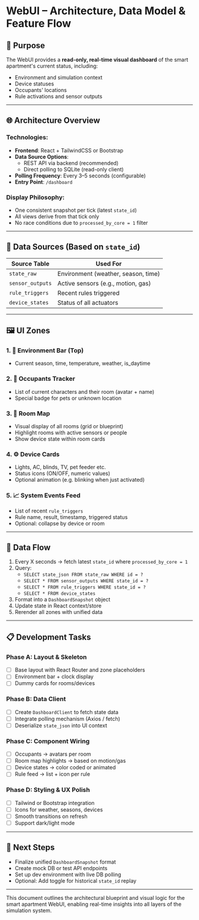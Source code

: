 # WebUI – Architecture, Data Model & Feature Flow

## 🧠 Purpose
The WebUI provides a **read-only, real-time visual dashboard** of the smart apartment's current status, including:
- Environment and simulation context
- Device statuses
- Occupants' locations
- Rule activations and sensor outputs

---

## 🌐 Architecture Overview

### Technologies:
- **Frontend**: React + TailwindCSS or Bootstrap
- **Data Source Options**:
  - REST API via backend (recommended)
  - Direct polling to SQLite (read-only client)
- **Polling Frequency**: Every 3–5 seconds (configurable)
- **Entry Point**: `/dashboard`

### Display Philosophy:
- One consistent snapshot per tick (latest `state_id`)
- All views derive from that tick only
- No race conditions due to `processed_by_core = 1` filter

---

## 🧱 Data Sources (Based on `state_id`)

| Source Table      | Used For                             |
|------------------|--------------------------------------|
| `state_raw`      | Environment (weather, season, time)  |
| `sensor_outputs` | Active sensors (e.g., motion, gas)   |
| `rule_triggers`  | Recent rules triggered               |
| `device_states`  | Status of all actuators              |

---

## 🖼️ UI Zones

### 1. 🏡 Environment Bar (Top)
- Current season, time, temperature, weather, is_daytime

### 2. 🧍 Occupants Tracker
- List of current characters and their room (avatar + name)
- Special badge for pets or unknown location

### 3. 🚪 Room Map
- Visual display of all rooms (grid or blueprint)
- Highlight rooms with active sensors or people
- Show device state within room cards

### 4. ⚙️ Device Cards
- Lights, AC, blinds, TV, pet feeder etc.
- Status icons (ON/OFF, numeric values)
- Optional animation (e.g. blinking when just activated)

### 5. 📈 System Events Feed
- List of recent `rule_triggers`
- Rule name, result, timestamp, triggered status
- Optional: collapse by device or room

---

## 🔁 Data Flow
1. Every X seconds → fetch latest `state_id` where `processed_by_core = 1`
2. Query:
   - `SELECT state_json FROM state_raw WHERE id = ?`
   - `SELECT * FROM sensor_outputs WHERE state_id = ?`
   - `SELECT * FROM rule_triggers WHERE state_id = ?`
   - `SELECT * FROM device_states`
3. Format into a `DashboardSnapshot` object
4. Update state in React context/store
5. Rerender all zones with unified data

---

## 📋 Development Tasks

### Phase A: Layout & Skeleton
- [ ] Base layout with React Router and zone placeholders
- [ ] Environment bar + clock display
- [ ] Dummy cards for rooms/devices

### Phase B: Data Client
- [ ] Create `DashboardClient` to fetch state data
- [ ] Integrate polling mechanism (Axios / fetch)
- [ ] Deserialize `state_json` into UI context

### Phase C: Component Wiring
- [ ] Occupants → avatars per room
- [ ] Room map highlights → based on motion/gas
- [ ] Device states → color coded or animated
- [ ] Rule feed → list + icon per rule

### Phase D: Styling & UX Polish
- [ ] Tailwind or Bootstrap integration
- [ ] Icons for weather, seasons, devices
- [ ] Smooth transitions on refresh
- [ ] Support dark/light mode

---

## 📌 Next Steps
- Finalize unified `DashboardSnapshot` format
- Create mock DB or test API endpoints
- Set up dev environment with live DB polling
- Optional: Add toggle for historical `state_id` replay

---

This document outlines the architectural blueprint and visual logic for the smart apartment WebUI, enabling real-time insights into all layers of the simulation system.
